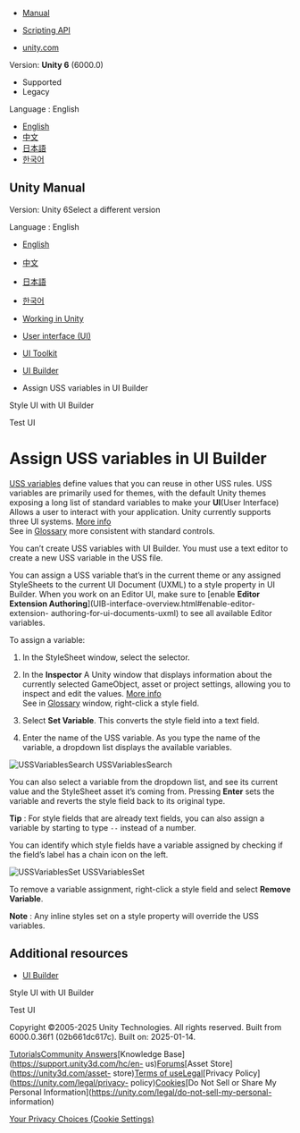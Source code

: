 [](https://docs.unity3d.com)

  * [Manual](../Manual/index.html)
  * [Scripting API](../ScriptReference/index.html)

  * [unity.com](https://unity.com/)

Version: **Unity 6** (6000.0)

  * Supported
  * Legacy

Language : English

  * [English](/Manual/UIB-styling-ui-using-uss-variables.html)
  * [中文](/cn/current/Manual/UIB-styling-ui-using-uss-variables.html)
  * [日本語](/ja/current/Manual/UIB-styling-ui-using-uss-variables.html)
  * [한국어](/kr/current/Manual/UIB-styling-ui-using-uss-variables.html)

[](https://docs.unity3d.com)

## Unity Manual

Version: Unity 6Select a different version

Language : English

  * [English](/Manual/UIB-styling-ui-using-uss-variables.html)
  * [中文](/cn/current/Manual/UIB-styling-ui-using-uss-variables.html)
  * [日本語](/ja/current/Manual/UIB-styling-ui-using-uss-variables.html)
  * [한국어](/kr/current/Manual/UIB-styling-ui-using-uss-variables.html)

  * [Working in Unity](working-in-unity.html)
  * [User interface (UI)](UIToolkits.html)
  * [UI Toolkit](UIElements.html)
  * [UI Builder](UIBuilder.html)
  * Assign USS variables in UI Builder

[](UIB-styling-ui-using-uss-selectors.html)

Style UI with UI Builder

[](UIB-testing-ui.html)

Test UI

# Assign USS variables in UI Builder

[USS variables](UIE-USS-variables.html) define values that you can reuse in
other USS rules. USS variables are primarily used for themes, with the default
Unity themes exposing a long list of standard variables to make your
**UI**(User Interface) Allows a user to interact with your application. Unity
currently supports three UI systems. [More info](UI-system-compare.html)  
See in [Glossary](Glossary.html#UI) more consistent with standard controls.

You can’t create USS variables with UI Builder. You must use a text editor to
create a new USS variable in the USS file.

You can assign a USS variable that’s in the current theme or any assigned
StyleSheets to the current UI Document (UXML) to a style property in UI
Builder. When you work on an Editor UI, make sure to [enable **Editor
Extension Authoring**](UIB-interface-overview.html#enable-editor-extension-
authoring-for-ui-documents-uxml) to see all available Editor variables.

To assign a variable:

  1. In the StyleSheet window, select the selector.

  2. In the **Inspector** A Unity window that displays information about the currently selected GameObject, asset or project settings, allowing you to inspect and edit the values. [More info](UsingTheInspector.html)  
See in [Glossary](Glossary.html#Inspector) window, right-click a style field.

  3. Select **Set Variable**. This converts the style field into a text field.

  4. Enter the name of the USS variable. As you type the name of the variable, a dropdown list displays the available variables.

![USSVariablesSearch](../uploads/Main/UIBuilder/USSVariablesSearch.png)
USSVariablesSearch

You can also select a variable from the dropdown list, and see its current
value and the StyleSheet asset it’s coming from. Pressing **Enter** sets the
variable and reverts the style field back to its original type.

**Tip** : For style fields that are already text fields, you can also assign a
variable by starting to type `--` instead of a number.

You can identify which style fields have a variable assigned by checking if
the field’s label has a chain icon on the left.

![USSVariablesSet](../uploads/Main/UIBuilder/USSVariablesSet.png)
USSVariablesSet

To remove a variable assignment, right-click a style field and select **Remove
Variable**.

**Note** : Any inline styles set on a style property will override the USS
variables.

## Additional resources

  * [UI Builder](UIBuilder.html)

[](UIB-styling-ui-using-uss-selectors.html)

Style UI with UI Builder

[](UIB-testing-ui.html)

Test UI

Copyright ©2005-2025 Unity Technologies. All rights reserved. Built from
6000.0.36f1 (02b661dc617c). Built on: 2025-01-14.

[Tutorials](https://learn.unity.com/)[Community
Answers](https://answers.unity3d.com)[Knowledge
Base](https://support.unity3d.com/hc/en-
us)[Forums](https://forum.unity3d.com)[Asset Store](https://unity3d.com/asset-
store)[Terms of
use](https://docs.unity3d.com/Manual/TermsOfUse.html)[Legal](https://unity.com/legal)[Privacy
Policy](https://unity.com/legal/privacy-
policy)[Cookies](https://unity.com/legal/cookie-policy)[Do Not Sell or Share
My Personal Information](https://unity.com/legal/do-not-sell-my-personal-
information)

[Your Privacy Choices (Cookie Settings)](javascript:void\(0\);)

